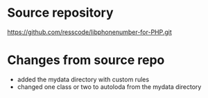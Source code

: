 # Source repository
https://github.com/resscode/libphonenumber-for-PHP.git

# Changes from source repo
- added the mydata directory with custom rules
- changed one class or two to autoloda from the mydata directory